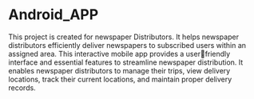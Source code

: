 # Android_APP
This project is created for newspaper Distributors.
It helps newspaper distributors efficiently deliver newspapers to subscribed users within an assigned area. This interactive mobile app provides a userfriendly interface and essential features to streamline newspaper distribution. It enables newspaper 
distributors to manage their trips, view delivery locations, track their current locations, and maintain proper delivery records.
